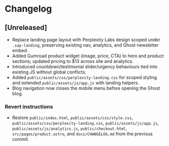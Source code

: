 # Changelog

## [Unreleased]
- Replace landing page layout with Perplexity Labs design scoped under `.sap-landing`, preserving existing nav, analytics, and Ghost newsletter embed.
- Added Gumroad product widget (image, price, CTA) to hero and product sections; updated pricing to $13 across site and analytics.
- Introduced countdown/testimonial slider/urgency behaviours tied into existing JS without global conflicts.
- Added `public/assets/css/perplexity-landing.css` for scoped styling and extended `public/assets/js/app.js` with landing helpers.
- Blog navigation now closes the mobile menu before opening the Ghost blog.

### Revert instructions
- Restore `public/index.html`, `public/assets/css/style.css`, `public/assets/css/perplexity-landing.css`, `public/assets/js/app.js`, `public/assets/js/analytics.js`, `public/checkout.html`, `src/pages/product.astro`, and `docs/CHANGELOG.md` from the previous commit.
